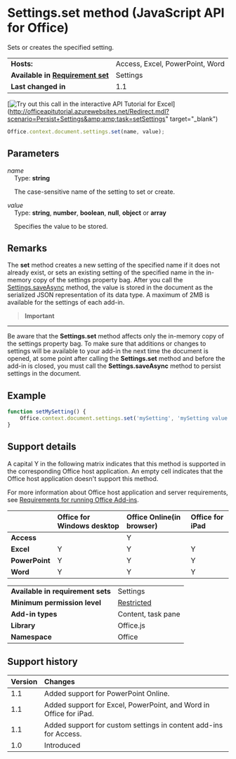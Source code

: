 
# Settings.set method (JavaScript API for Office)
Sets or creates the specified setting.

|||
|:-----|:-----|
|**Hosts:**|Access, Excel, PowerPoint, Word|
|**Available in [Requirement set](http://msdn.microsoft.com/library/6b6702f2-b0a5-46ab-a356-8dda897ca8ae%28Office.15%29.aspx)**|Settings|
|**Last changed in**|1.1|

[![Try out this call in the interactive API Tutorial for Excel](../../images/819b84bf-151c-4a12-80c3-d6f8d7c03251.png)](http://officeapitutorial.azurewebsites.net/Redirect.mdl?scenario=Persist+Settings&amp;amp;task=setSettings" target="_blank")


```js
Office.context.document.settings.set(name, value);
```


## Parameters


_name_<br/>
&nbsp;&nbsp;&nbsp;&nbsp;Type:  **string**

&nbsp;&nbsp;&nbsp;&nbsp;The case-sensitive name of the setting to set or create.
    
_value_<br/>
&nbsp;&nbsp;&nbsp;&nbsp;Type:  **string**,  **number**,  **boolean**,  **null**,  **object** or **array**

&nbsp;&nbsp;&nbsp;&nbsp;Specifies the value to be stored.
    

## Remarks

The  **set** method creates a new setting of the specified name if it does not already exist, or sets an existing setting of the specified name in the in-memory copy of the settings property bag. After you call the [Settings.saveAsync](../../reference/shared/settings.saveasync.md) method, the value is stored in the document as the serialized JSON representation of its data type. A maximum of 2MB is available for the settings of each add-in.


>**Important**
---
Be aware that the  **Settings.set** method affects only the in-memory copy of the settings property bag. To make sure that additions or changes to settings will be available to your add-in the next time the document is opened, at some point after calling the **Settings.set** method and before the add-in is closed, you must call the **Settings.saveAsync** method to persist settings in the document.


## Example




```js
function setMySetting() {
    Office.context.document.settings.set('mySetting', 'mySetting value');
}

```




## Support details


A capital Y in the following matrix indicates that this method is supported in the corresponding Office host application. An empty cell indicates that the Office host application doesn't support this method.

For more information about Office host application and server requirements, see [Requirements for running Office Add-ins](http://msdn.microsoft.com/library/67340567-bb9a-498c-96d3-3f52f28c16bc%28Office.15%29.aspx).


| |**Office for Windows desktop**|**Office Online(in browser)**|**Office for iPad**|
|:-----|:-----|:-----|:-----|
|**Access**||Y||
|**Excel**|Y|Y|Y|
|**PowerPoint**|Y|Y|Y|
|**Word**|Y|Y|Y|

|||
|:-----|:-----|
|**Available in requirement sets**|Settings|
|**Minimum permission level**|[Restricted](http://msdn.microsoft.com/library/da2efadc-4ebf-45fe-be39-397ac1eb1dbd%28Office.15%29.aspx)|
|**Add-in types**|Content, task pane|
|**Library**|Office.js|
|**Namespace**|Office|

## Support history




|**Version**|**Changes**|
|:-----|:-----|
|1.1|Added support for PowerPoint Online.|
|1.1|Added support for Excel, PowerPoint, and Word in Office for iPad.|
|1.1|Added support for custom settings in content add-ins for Access.|
|1.0|Introduced|
